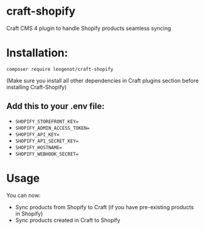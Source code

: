 # craft-shopify
Craft CMS 4 plugin to handle Shopify products seamless syncing

# Installation:
`composer require leogenot/craft-shopify`

(Make sure you install all other dependencies in Craft plugins section before installing Craft-Shopify)

## Add this to your .env file:

- `SHOPIFY_STOREFRONT_KEY=`
- `SHOPIFY_ADMIN_ACCESS_TOKEN=`
- `SHOPIFY_API_KEY=`
- `SHOPIFY_API_SECRET_KEY=`
- `SHOPIFY_HOSTNAME=`
- `SHOPIFY_WEBHOOK_SECRET=`

# Usage
You can now:
- Sync products from Shopify to Craft (if you have pre-existing products in Shopify)
- Sync products created in Craft to Shopify


